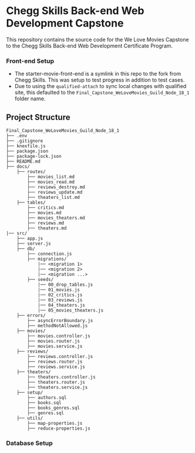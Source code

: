 # Chegg Skills Back-end Web Development Capstone
This repository contains the source code for the We Love Movies Capstone to the Chegg Skills Back-end Web Development Certificate Program.

### Front-end Setup
- The starter-movie-front-end is a symlink in this repo to the fork from Chegg Skills. This was setup to test progress in addition to test cases.
- Due to using the `qualified-attach` to sync local changes with qualified site, this defaulted to the `Final_Capstone_WeLoveMovies_Guild_Node_18_1` folder name.


## Project Structure
```plaintext
Final_Capstone_WeLoveMovies_Guild_Node_18_1
├── .env
├── .gitignore
├── knexfile.js
├── package.json
├── package-lock.json
├── README.md
├── docs/
    ├── routes/
        ├── movies_list.md
        ├── movies_read.md
        ├── reviews_destroy.md
        ├── reviews_update.md
        ├── theaters_list.md
    ├── tables/
        ├── critics.md
        ├── movies.md
        ├── movies_theaters.md
        ├── reviews.md
        ├── theaters.md
|── src/
    ├── app.js
    ├── server.js
    ├── db/
        ├── connection.js
        ├── migrations/
            |── <migration 1>
            |── <migration 2>
            |── <migration ...>
        ├── seeds/
            |── 00_drop_tables.js
            |── 01_movies.js
            |── 02_critics.js
            |── 03_reviews.js
            |── 04_theaters.js
            |── 05_movies_theaters.js
    ├── errors/
        ├── asyncErrorBoundary.js
        ├── methodNotAllowed.js
    ├── movies/
        ├── movies.controller.js
        ├── movies.router.js
        ├── movies.service.js
    ├── reviews/
        ├── reviews.controller.js
        ├── reviews.router.js
        ├── reviews.service.js
    ├── theaters/
        ├── theaters.controller.js
        ├── theaters.router.js
        ├── theaters.service.js
    ├── setup/
        ├── authors.sql
        ├── books.sql
        ├── books_genres.sql
        ├── genres.sql
    ├── utils/
        ├── map-properties.js
        ├── reduce-properties.js
````

### Database Setup
